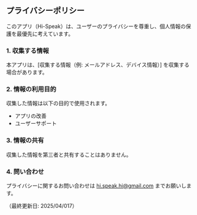 ## プライバシーポリシー  
このアプリ（Hi-Speak）は、ユーザーのプライバシーを尊重し、個人情報の保護を最優先に考えています。  

### 1. 収集する情報  
本アプリは、[収集する情報（例: メールアドレス、デバイス情報）] を収集する場合があります。  

### 2. 情報の利用目的  
収集した情報は以下の目的で使用されます。  
- アプリの改善  
- ユーザーサポート  

### 3. 情報の共有  
収集した情報を第三者と共有することはありません。  

### 4. 問い合わせ  
プライバシーに関するお問い合わせは hi.speak.hi@gmail.com までお願いします。  

（最終更新日: 2025/04/017）
